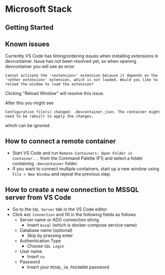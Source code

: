 # Microsoft Stack

## Getting Started

## Known issues
Currently VS Code has timing/ordering issues when installing extensions in devcontainer. Issue has not been resolved yet, so when opening devcontainer you will see an error

`Cannot activate the '<extension>' extension because it depends on the '<other extension>' extension, which is not loaded. Would you like to reload the window to load the extension?`

Clicking "Reload Window" will resolve this issue.

After this you might see

`Configuration file(s) changed: .devcontainer.json. The container might need to be rebuilt to apply the changes.`

which can be ignored.

## How to connect a remote container
- Start VS Code and run `Remote-Containers: Open Folder in Container...` from the Command Palette (F1) and select a folder containing `.devcontainer` folder.
- If you want to connect multiple containers, start up a new window using `File > New Window` and repeat the previous step.

## How to create a new connection to MSSQL server from VS Code
- Go to the `SQL Server` tab in the VS Code editor
- Click `Add Connection` and fill in the following fields as follows
    - Server name or ADO connection string
        - Insert `mssql` (which is docker-compose service name)
    - Database name (optional)
        - Skip by pressing enter
    - Authentication Type
        - Choose `SQL Login`
    - User name
        - Insert `sa`
    - Password
        - Insert your `MSSQL_SA_PASSWORD` password